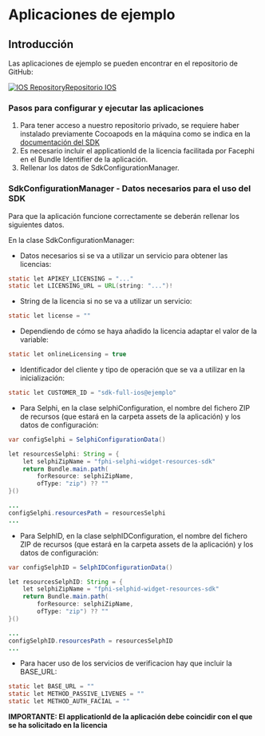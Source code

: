 # Aplicaciones de ejemplo

## Introducción

Las aplicaciones de ejemplo se pueden encontrar en el repositorio de GitHub:

[![IOS Repository](@site/static/img/github_50.png)](https://github.com/facephi/sdk-mobile-ios-samples/tree/2.0.X)<a href="https://github.com/facephi/sdk-mobile-ios-samples/tree/2.0.X" rel="nofollow">Repositorio IOS</a>


### Pasos para configurar y ejecutar las aplicaciones

1. Para tener acceso a nuestro repositorio privado, se requiere haber instalado previamente Cocoapods en la máquina como se indica en la <a
   href="Mobile_SDK#21-a%C3%B1adir-repositorio-privado" rel="nofollow">documentación del SDK</a>
2. Es necesario incluir el applicationId de la licencia facilitada por Facephi en el Bundle Identifier de la aplicación.
3. Rellenar los datos de SdkConfigurationManager.

### SdkConfigurationManager - Datos necesarios para el uso del SDK

Para que la aplicación funcione correctamente se deberán rellenar los siguientes datos.

En la clase SdkConfigurationManager:

- Datos necesarios si se va a utilizar un servicio para obtener las licencias:

```java
static let APIKEY_LICENSING = "..."
static let LICENSING_URL = URL(string: "...")!
```

- String de la licencia si no se va a utilizar un servicio:

```java
static let license = ""
```

- Dependiendo de cómo se haya añadido la licencia adaptar el valor de la variable:

```java
static let onlineLicensing = true
```

- Identificador del cliente y tipo de operación que se va a utilizar en la inicialización:

```java
static let CUSTOMER_ID = "sdk-full-ios@ejemplo"
```

- Para Selphi, en la clase selphiConfiguration, el nombre del fichero ZIP de recursos (que estará en la carpeta assets de la aplicación) y los datos de configuración:

```java
var configSelphi = SelphiConfigurationData()

let resourcesSelphi: String = {
    let selphiZipName = "fphi-selphi-widget-resources-sdk"
    return Bundle.main.path(
        forResource: selphiZipName,
        ofType: "zip") ?? ""
}()

...
configSelphi.resourcesPath = resourcesSelphi
...

```

- Para SelphID, en la clase selphIDConfiguration, el nombre del fichero ZIP de recursos (que estará en la carpeta assets de la aplicación) y los datos de configuración:

```java
var configSelphID = SelphIDConfigurationData()

let resourcesSelphID: String = {
    let selphiZipName = "fphi-selphid-widget-resources-sdk"
    return Bundle.main.path(
        forResource: selphiZipName,
        ofType: "zip") ?? ""
}()

...
configSelphID.resourcesPath = resourcesSelphID
...
```
- Para hacer uso de los servicios de verificacion hay que incluir la BASE_URL:

```java
static let BASE_URL = ""
static let METHOD_PASSIVE_LIVENES = ""
static let METHOD_AUTH_FACIAL = ""
```

**IMPORTANTE: El applicationId de la aplicación debe coincidir con el que se ha solicitado en la licencia**
